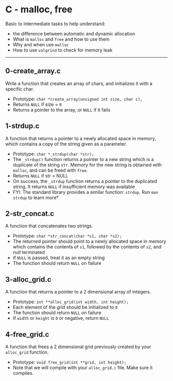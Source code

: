 # C - malloc, free
Basic to intermediate tasks to help understand:
* the difference between automatic and dynamic allocation
* What is `malloc` and `free` and how to use them
* Why and when use `malloc`
* How to use `valgrind` to check for memory leak
___
## 0-create_array.c
Write a function that creates an array of chars, and initializes it with a specific char.
* Prototype: `char *create_array(unsigned int size, char c);`
* Returns `NULL` if size = `0`
* Returns a pointer to the array, or `NULL` if it fails
## 1-strdup.c
A function that returns a pointer to a newly allocated space in memory, which contains a copy of the string given as a parameter.
* Prototype: `char *_strdup(char *str);`
* The `_strdup()` function returns a pointer to a new string which is a duplicate of the string `str`. Memory for the new string is obtained with `malloc`, and can be freed with `free`.
* Returns `NULL` if str = NULL
* On success, the `_strdup` function returns a pointer to the duplicated string. It returns `NULL` if insufficient memory was available
* FYI: The standard library provides a similar function: `strdup`. Run `man strdup` to learn more*
## 2-str_concat.c
A function that concatenates two strings.
* Prototype: `char *str_concat(char *s1, char *s2);`
* The returned pointer should point to a newly allocated space in memory which contains the contents of `s1`, followed by the contents of `s2`, and null terminated
* if `NULL` is passed, treat it as an empty string
* The function should return `NULL` on failure
## 3-alloc\_grid.c
A function that returns a pointer to a 2 dimensional array of integers.
* Prototype: `int **alloc_grid(int width, int height);`
* Each element of the grid should be initialized to `0`
* The function should return `NULL` on failure
* If `width` or `height` is `0` or negative, return `NULL`
## 4-free\_grid.c
A function that frees a 2 dimensional grid previously created by your `alloc_grid` function.
* Prototype: `void free_grid(int **grid, int height);`
* Note that we will compile with your `alloc_grid.c` file. Make sure it compiles.
